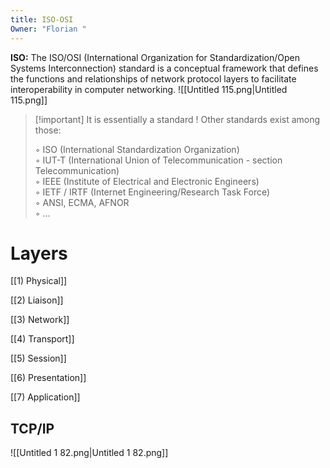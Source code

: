 ```yaml
---
title: ISO-OSI
Owner: "Florian "
---
```

**ISO:** The ISO/OSI (International Organization for Standardization/Open Systems Interconnection) standard is a conceptual framework that defines the functions and relationships of network protocol layers to facilitate interoperability in computer networking.
![[Untitled 115.png|Untitled 115.png]]

  

> [!important] It is essentially a standard ! Other standards exist among those:
> 
> ◦ ISO (International Standardization Organization)  
> ◦ IUT-T (International Union of Telecommunication - section Telecommunication)  
> ◦ IEEE (Institute of Electrical and Electronic Engineers)  
> ◦ IETF / IRTF (Internet Engineering/Research Task Force)  
> ◦ ANSI, ECMA, AFNOR  
> ◦ …
  
# Layers
[[1) Physical]]

[[2) Liaison]]

[[3) Network]]

[[4) Transport]]

[[5) Session]]

[[6) Presentation]]

[[7) Application]]

  
## TCP/IP
![[Untitled 1 82.png|Untitled 1 82.png]]

